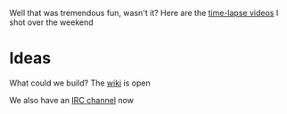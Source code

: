 Well that was tremendous fun, wasn't it? Here are the [time-lapse videos](http://www.youtube.com/watch?v=6sTFhSYE8XY&list=PL32u_Ycs6X3YPZs1Yb1R-H6NnfvkeqkZT) I shot over the weekend

Ideas
=====

What could we build? The [wiki](https://github.com/realfoodhack/ideas/wiki) is open

We also have an [IRC channel](irc://irc.freenode.net/#realfoodhack) now
